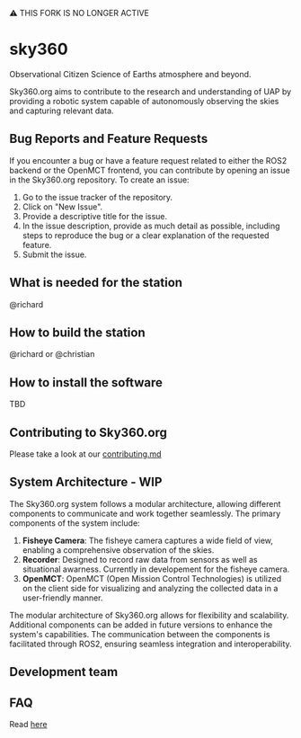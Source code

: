  ⚠️ THIS FORK IS NO LONGER ACTIVE

# sky360
Observational Citizen Science of Earths atmosphere and beyond.

Sky360.org aims to contribute to the research and understanding of UAP by providing a robotic system capable of autonomously observing the skies and capturing relevant data. 

## Bug Reports and Feature Requests

If you encounter a bug or have a feature request related to either the ROS2 backend or the OpenMCT frontend, you can contribute by opening an issue in the Sky360.org repository. To create an issue:

1. Go to the issue tracker of the repository.
2. Click on "New Issue".
3. Provide a descriptive title for the issue.
4. In the issue description, provide as much detail as possible, including steps to reproduce the bug or a clear explanation of the requested feature.
5. Submit the issue.

## What is needed for the station

@richard

## How to build the station

@richard or @christian

## How to install the software

TBD

## Contributing to Sky360.org
Please take a look at our [contributing.md](./contributing.md)

## System Architecture - WIP
The Sky360.org system follows a modular architecture, allowing different components to communicate and work together seamlessly. The primary components of the system include:

1. **Fisheye Camera**: The fisheye camera captures a wide field of view, enabling a comprehensive observation of the skies.
2. **Recorder**: Designed to record raw data from sensors as well as situational awarness. Currently in developement for the fisheye camera.
3. **OpenMCT**: OpenMCT (Open Mission Control Technologies) is utilized on the client side for visualizing and analyzing the collected data in a user-friendly manner.

The modular architecture of Sky360.org allows for flexibility and scalability. Additional components can be added in future versions to enhance the system's capabilities. The communication between the components is facilitated through ROS2, ensuring seamless integration and interoperability.

## Development team

## FAQ

Read [here](./FAQ.md)
